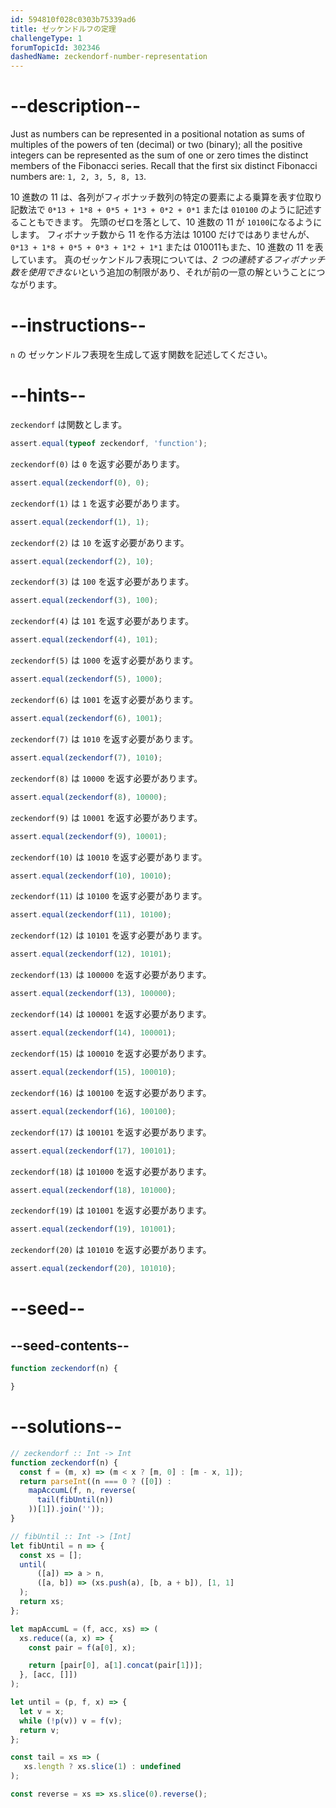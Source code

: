 ```yaml
---
id: 594810f028c0303b75339ad6
title: ゼッケンドルフの定理
challengeType: 1
forumTopicId: 302346
dashedName: zeckendorf-number-representation
---
```


# --description--

Just as numbers can be represented in a positional notation as sums of multiples of the powers of ten (decimal) or two (binary); all the positive integers can be represented as the sum of one or zero times the distinct members of the Fibonacci series. Recall that the first six distinct Fibonacci numbers are: `1, 2, 3, 5, 8, 13`.

10 進数の 11 は、各列がフィボナッチ数列の特定の要素による乗算を表す位取り記数法で `0*13 + 1*8 + 0*5 + 1*3 + 0*2 + 0*1` または `010100` のように記述することもできます。 先頭のゼロを落として、10 進数の 11 が `10100`になるようにします。 フィボナッチ数から 11 を作る方法は 10100 だけではありませんが、 `0*13 + 1*8 + 0*5 + 0*3 + 1*2 + 1*1` または 010011もまた、10 進数の 11 を表しています。 真のゼッケンドルフ表現については、*2 つの連続するフィボナッチ数を使用できない*という追加の制限があり、それが前の一意の解ということにつながります。

# --instructions--

`n` の ゼッケンドルフ表現を生成して返す関数を記述してください。

# --hints--

`zeckendorf` は関数とします。

```js
assert.equal(typeof zeckendorf, 'function');
```

`zeckendorf(0)` は `0` を返す必要があります。

```js
assert.equal(zeckendorf(0), 0);

```

`zeckendorf(1)` は `1` を返す必要があります。

```js
assert.equal(zeckendorf(1), 1);
```

`zeckendorf(2)` は `10` を返す必要があります。

```js
assert.equal(zeckendorf(2), 10);
```

`zeckendorf(3)` は `100` を返す必要があります。

```js
assert.equal(zeckendorf(3), 100);
```

`zeckendorf(4)` は `101` を返す必要があります。

```js
assert.equal(zeckendorf(4), 101);
```

`zeckendorf(5)` は `1000` を返す必要があります。

```js
assert.equal(zeckendorf(5), 1000);
```

`zeckendorf(6)` は `1001` を返す必要があります。

```js
assert.equal(zeckendorf(6), 1001);
```

`zeckendorf(7)` は `1010` を返す必要があります。

```js
assert.equal(zeckendorf(7), 1010);
```

`zeckendorf(8)` は `10000` を返す必要があります。

```js
assert.equal(zeckendorf(8), 10000);
```

`zeckendorf(9)` は `10001` を返す必要があります。

```js
assert.equal(zeckendorf(9), 10001);
```

`zeckendorf(10)` は `10010` を返す必要があります。

```js
assert.equal(zeckendorf(10), 10010);
```

`zeckendorf(11)` は `10100` を返す必要があります。

```js
assert.equal(zeckendorf(11), 10100);
```

`zeckendorf(12)` は `10101` を返す必要があります。

```js
assert.equal(zeckendorf(12), 10101);
```

`zeckendorf(13)` は `100000` を返す必要があります。

```js
assert.equal(zeckendorf(13), 100000);
```

`zeckendorf(14)` は `100001` を返す必要があります。

```js
assert.equal(zeckendorf(14), 100001);
```

`zeckendorf(15)` は `100010` を返す必要があります。

```js
assert.equal(zeckendorf(15), 100010);
```

`zeckendorf(16)` は `100100` を返す必要があります。

```js
assert.equal(zeckendorf(16), 100100);
```

`zeckendorf(17)` は `100101` を返す必要があります。

```js
assert.equal(zeckendorf(17), 100101);
```

`zeckendorf(18)` は `101000` を返す必要があります。

```js
assert.equal(zeckendorf(18), 101000);
```

`zeckendorf(19)` は `101001` を返す必要があります。

```js
assert.equal(zeckendorf(19), 101001);
```

`zeckendorf(20)` は `101010` を返す必要があります。

```js
assert.equal(zeckendorf(20), 101010);
```

# --seed--

## --seed-contents--

```js
function zeckendorf(n) {

}
```

# --solutions--

```js
// zeckendorf :: Int -> Int
function zeckendorf(n) {
  const f = (m, x) => (m < x ? [m, 0] : [m - x, 1]);
  return parseInt((n === 0 ? ([0]) :
    mapAccumL(f, n, reverse(
      tail(fibUntil(n))
    ))[1]).join(''));
}

// fibUntil :: Int -> [Int]
let fibUntil = n => {
  const xs = [];
  until(
      ([a]) => a > n,
      ([a, b]) => (xs.push(a), [b, a + b]), [1, 1]
  );
  return xs;
};

let mapAccumL = (f, acc, xs) => (
  xs.reduce((a, x) => {
    const pair = f(a[0], x);

    return [pair[0], a[1].concat(pair[1])];
  }, [acc, []])
);

let until = (p, f, x) => {
  let v = x;
  while (!p(v)) v = f(v);
  return v;
};

const tail = xs => (
   xs.length ? xs.slice(1) : undefined
);

const reverse = xs => xs.slice(0).reverse();
```

